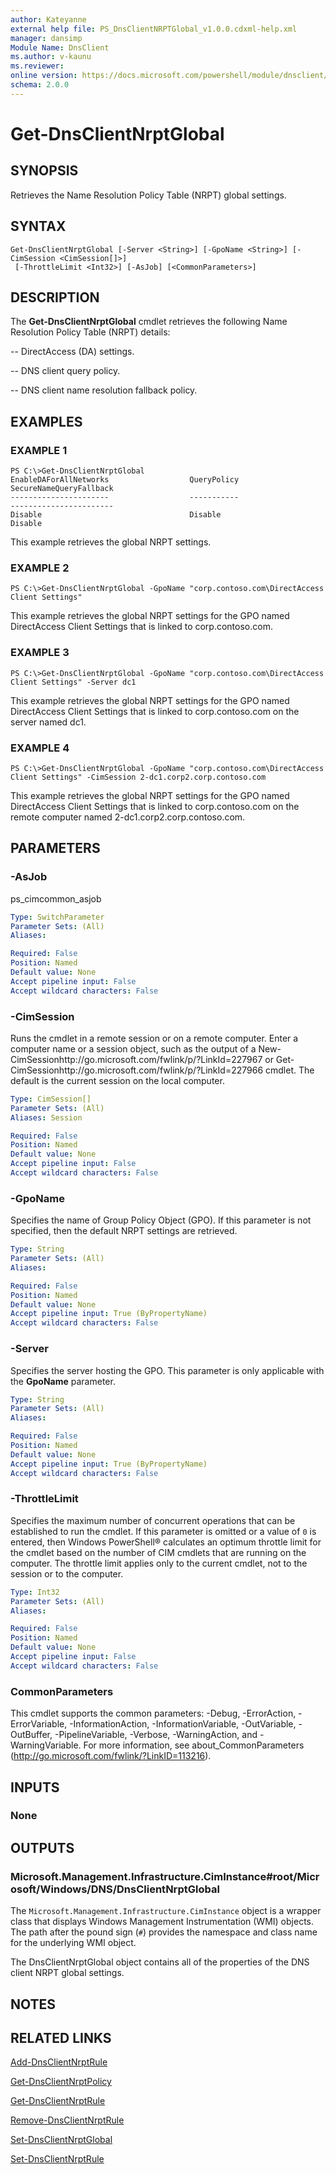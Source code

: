 ```yaml
---
author: Kateyanne
external help file: PS_DnsClientNRPTGlobal_v1.0.0.cdxml-help.xml
manager: dansimp
Module Name: DnsClient
ms.author: v-kaunu
ms.reviewer: 
online version: https://docs.microsoft.com/powershell/module/dnsclient/get-dnsclientnrptglobal?view=windowsserver2012-ps&wt.mc_id=ps-gethelp
schema: 2.0.0
---
```


# Get-DnsClientNrptGlobal

## SYNOPSIS
Retrieves the Name Resolution Policy Table (NRPT) global settings.

## SYNTAX

```
Get-DnsClientNrptGlobal [-Server <String>] [-GpoName <String>] [-CimSession <CimSession[]>]
 [-ThrottleLimit <Int32>] [-AsJob] [<CommonParameters>]
```

## DESCRIPTION
The **Get-DnsClientNrptGlobal** cmdlet retrieves the following Name Resolution Policy Table (NRPT) details: 

 -- DirectAccess (DA) settings. 

 -- DNS client query policy. 

 -- DNS client name resolution fallback policy.

## EXAMPLES

### EXAMPLE 1
```
PS C:\>Get-DnsClientNrptGlobal
EnableDAForAllNetworks                  QueryPolicy                             SecureNameQueryFallback                
----------------------                  -----------                             -----------------------                
Disable                                 Disable                                 Disable
```

This example retrieves the global NRPT settings.

### EXAMPLE 2
```
PS C:\>Get-DnsClientNrptGlobal -GpoName "corp.contoso.com\DirectAccess Client Settings"
```

This example retrieves the global NRPT settings for the GPO named DirectAccess Client Settings that is linked to corp.contoso.com.

### EXAMPLE 3
```
PS C:\>Get-DnsClientNrptGlobal -GpoName "corp.contoso.com\DirectAccess Client Settings" -Server dc1
```

This example retrieves the global NRPT settings for the GPO named DirectAccess Client Settings that is linked to corp.contoso.com on the server named dc1.

### EXAMPLE 4
```
PS C:\>Get-DnsClientNrptGlobal -GpoName "corp.contoso.com\DirectAccess Client Settings" -CimSession 2-dc1.corp2.corp.contoso.com
```

This example retrieves the global NRPT settings for the GPO named DirectAccess Client Settings that is linked to corp.contoso.com on the remote computer named 2-dc1.corp2.corp.contoso.com.

## PARAMETERS

### -AsJob
ps_cimcommon_asjob

```yaml
Type: SwitchParameter
Parameter Sets: (All)
Aliases: 

Required: False
Position: Named
Default value: None
Accept pipeline input: False
Accept wildcard characters: False
```

### -CimSession
Runs the cmdlet in a remote session or on a remote computer.
Enter a computer name or a session object, such as the output of a New-CimSessionhttp://go.microsoft.com/fwlink/p/?LinkId=227967 or Get-CimSessionhttp://go.microsoft.com/fwlink/p/?LinkId=227966 cmdlet.
The default is the current session on the local computer.

```yaml
Type: CimSession[]
Parameter Sets: (All)
Aliases: Session

Required: False
Position: Named
Default value: None
Accept pipeline input: False
Accept wildcard characters: False
```

### -GpoName
Specifies the name of Group Policy Object (GPO).
If this parameter is not specified, then the default NRPT settings are retrieved.

```yaml
Type: String
Parameter Sets: (All)
Aliases: 

Required: False
Position: Named
Default value: None
Accept pipeline input: True (ByPropertyName)
Accept wildcard characters: False
```

### -Server
Specifies the server hosting the GPO.
This parameter is only applicable with the **GpoName** parameter.

```yaml
Type: String
Parameter Sets: (All)
Aliases: 

Required: False
Position: Named
Default value: None
Accept pipeline input: True (ByPropertyName)
Accept wildcard characters: False
```

### -ThrottleLimit
Specifies the maximum number of concurrent operations that can be established to run the cmdlet.
If this parameter is omitted or a value of `0` is entered, then Windows PowerShell® calculates an optimum throttle limit for the cmdlet based on the number of CIM cmdlets that are running on the computer.
The throttle limit applies only to the current cmdlet, not to the session or to the computer.

```yaml
Type: Int32
Parameter Sets: (All)
Aliases: 

Required: False
Position: Named
Default value: None
Accept pipeline input: False
Accept wildcard characters: False
```

### CommonParameters
This cmdlet supports the common parameters: -Debug, -ErrorAction, -ErrorVariable, -InformationAction, -InformationVariable, -OutVariable, -OutBuffer, -PipelineVariable, -Verbose, -WarningAction, and -WarningVariable. For more information, see about_CommonParameters (http://go.microsoft.com/fwlink/?LinkID=113216).

## INPUTS

### None

## OUTPUTS

### Microsoft.Management.Infrastructure.CimInstance#root/Microsoft/Windows/DNS/DnsClientNrptGlobal
The `Microsoft.Management.Infrastructure.CimInstance` object is a wrapper class that displays Windows Management Instrumentation (WMI) objects.
The path after the pound sign (`#`) provides the namespace and class name for the underlying WMI object.

The DnsClientNrptGlobal object contains all of the properties of the DNS client NRPT global settings.

## NOTES

## RELATED LINKS

[Add-DnsClientNrptRule](./Add-DnsClientNrptRule.md)

[Get-DnsClientNrptPolicy](./Get-DnsClientNrptPolicy.md)

[Get-DnsClientNrptRule](./Get-DnsClientNrptRule.md)

[Remove-DnsClientNrptRule](./Remove-DnsClientNrptRule.md)

[Set-DnsClientNrptGlobal](./Set-DnsClientNrptGlobal.md)

[Set-DnsClientNrptRule](./Set-DnsClientNrptRule.md)

